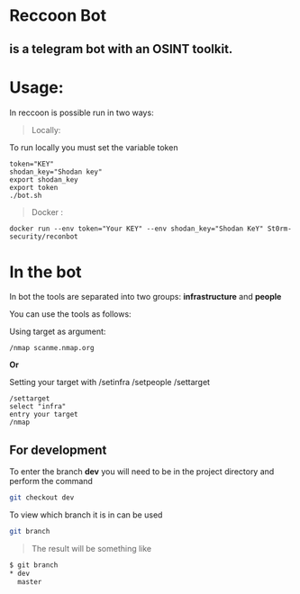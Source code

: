 
# Reccoon Bot 

## is a telegram bot with an OSINT toolkit.

# Usage:

In reccoon is possible run in two ways:
> Locally:

To run locally you must set the variable token
```
token="KEY"
shodan_key="Shodan key"
export shodan_key
export token
./bot.sh
```

> Docker :
```
docker run --env token="Your KEY" --env shodan_key="Shodan KeY" St0rm-security/reconbot
```

# In the bot 

In bot the tools are separated into two groups:
**infrastructure** and **people**

You can use the tools as follows:

Using target as argument:
```
/nmap scanme.nmap.org
```

**Or**

Setting your target with /setinfra /setpeople /settarget
```
/settarget 
select "infra" 
entry your target 
/nmap
```  

## For development
To enter the branch **dev** you will need to be in the project directory and perform the command
```sh
git checkout dev
```

To view which branch it is in can be used
```sh
git branch
```
> The result will be something like
```sh
$ git branch
* dev
  master
```
  
